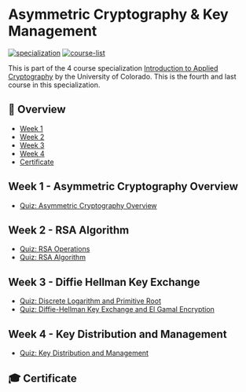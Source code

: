 # Asymmetric Cryptography & Key Management

[![specialization](https://img.shields.io/badge/specialization-Introdution%20to%20Applied%20Cryptography-1f72ff.svg)](https://github.com/anishLearnsToCode/intro-to-applied-cryptography)
[![course-list](https://img.shields.io/badge/also%20see-Coursera%20Courses-1f72ff.svg)](https://github.com/anishLearnsToCode/course-list)

This is part of the 4 course specialization 
[Introduction to Applied Cryptography](https://github.com/anishLearnsToCode/intro-to-applied-cryptography)
by the University of Colorado. This is the fourth and last course in this specialization.

## 📖 Overview
- [Week 1](#week-1---asymmetric-cryptography-overview)
- [Week 2](#week-2---rsa-algorithm)
- [Week 3](#week-3---diffie-hellman-key-exchange)
- [Week 4](#week-4--key-distribution-and-management)
- [Certificate](#-certificate)

## Week 1 - Asymmetric Cryptography Overview
- [Quiz: Asymmetric Cryptography Overview](week1/quiz-asymmetric-cryptography-overview.md)

## Week 2 - RSA Algorithm
- [Quiz: RSA Operations](week2/quiz-rsa-operations.md)
- [Quiz: RSA Algorithm](week2/quiz-rsa-algorithm.md) 

## Week 3 - Diffie Hellman Key Exchange
- [Quiz: Discrete Logarithm and Primitive Root](week3/discrete-log-and-primitive-root.md)
- [Quiz: Diffie-Hellman Key Exchange and El Gamal Encryption](week3/quiz-diffie-hellman-key-exchange.md)

## Week 4 - Key Distribution and Management
- [Quiz: Key Distribution and Management](week4/key-distribution-and-management.md)

## 🎓 Certificate
